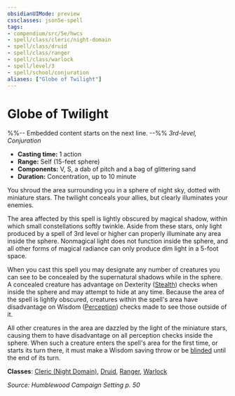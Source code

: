 ```yaml
---
obsidianUIMode: preview
cssclasses: json5e-spell
tags:
- compendium/src/5e/hwcs
- spell/class/cleric/night-domain
- spell/class/druid
- spell/class/ranger
- spell/class/warlock
- spell/level/3
- spell/school/conjuration
aliases: ["Globe of Twilight"]
---
```

# Globe of Twilight
%%-- Embedded content starts on the next line. --%%
*3rd-level, Conjuration*  

- **Casting time:** 1 action
- **Range:** Self (15-feet sphere)
- **Components:** V, S, a dab of pitch and a bag of glittering sand
- **Duration:** Concentration, up to 10 minute

You shroud the area surrounding you in a sphere of night sky, dotted with miniature stars. The twilight conceals your allies, but clearly illuminates your enemies.

The area affected by this spell is lightly obscured by magical shadow, within which small constellations softly twinkle. Aside from these stars, only light produced by a spell of 3rd level or higher can properly illuminate any area inside the sphere. Nonmagical light does not function inside the sphere, and all other forms of magical radiance can only produce dim light in a 5-foot space.

When you cast this spell you may designate any number of creatures you can see to be concealed by the supernatural shadows while in the sphere. A concealed creature has advantage on Dexterity ([Stealth](/Systems/5e/rules/skills.md#Stealth)) checks when inside the sphere and may attempt to hide at any time. Because the area of the spell is lightly obscured, creatures within the spell's area have disadvantage on Wisdom ([Perception](/Systems/5e/rules/skills.md#Perception)) checks made to see those outside of it.

All other creatures in the area are dazzled by the light of the miniature stars, causing them to have disadvantage on all perception checks inside the sphere. When such a creature enters the spell's area for the first time, or starts its turn there, it must make a Wisdom saving throw or be [blinded](/Systems/5e/rules/conditions.md#blinded) until the end of its turn.

**Classes**: [Cleric (Night Domain)](/Systems/5e/classes/cleric-night-domain-hwcs.md), [Druid](/Systems/5e/classes/druid.md), [Ranger](/Systems/5e/classes/ranger.md), [Warlock](/Systems/5e/classes/warlock.md)

*Source: Humblewood Campaign Setting p. 50*